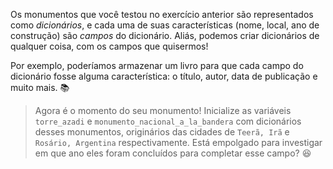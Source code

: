 Os monumentos que você testou no exercício anterior são representados como _dicionários_, e cada uma de suas características (nome, local, ano de construção) são _campos_ do dicionário. Aliás, podemos criar dicionários de qualquer coisa, com os campos que quisermos!

Por exemplo, poderíamos armazenar um livro para que cada campo do dicionário fosse alguma característica: o título, autor, data de publicação e muito mais. :books:


>Agora é o momento do seu monumento! Inicialize as variáveis `torre_azadi` e `monumento_nacional_a_la_bandera` com dicionários desses monumentos, originários das cidades de `Teerã, Irã` e `Rosário, Argentina` respectivamente. Está empolgado para investigar em que ano eles foram concluídos para completar esse campo? :satisfied:

